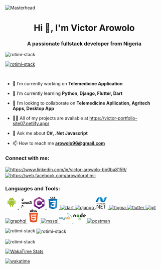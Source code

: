 ![Masterhead](https://plus.unsplash.com/premium_photo-1663100722417-6e36673fe0ed?q=80&w=2070&auto=format&fit=crop&ixlib=rb-4.0.3&ixid=M3wxMjA3fDB8MHxwaG90by1wYWdlfHx8fGVufDB8fHx8fA%3D%3D) 

<h1 align="center">Hi 👋, I'm Victor Arowolo</h1>
<h3 align="center">A passionate fullstack developer from Nigeria</h3>


<p align="left"> <img src="https://komarev.com/ghpvc/?username=rotimi-stack&label=Profile%20views&color=0e75b6&style=flat" alt="rotimi-stack" /> </p>

<p align="left"> <a href="https://github.com/ryo-ma/github-profile-trophy"><img src="https://github-profile-trophy.vercel.app/?username=rotimi-stack" alt="rotimi-stack" /></a> </p>

<p align="left"> <a href="https://twitter.com/" target="blank"><img src="https://img.shields.io/twitter/follow/?logo=twitter&style=for-the-badge" alt="" /></a> </p>

- 🔭 I’m currently working on **Telemedicine Application**

- 🌱 I’m currently learning **Python, Django, Flutter, Dart**

- 👯 I’m looking to collaborate on **Telemedicine Apllication, Agritech Apps, Desktop App**

- 👨‍💻 All of my projects are available at https://victor-portfolio-site07.netlify.app/

- 💬 Ask me about **C#, .Net Javascript**

- 📫 How to reach me **arowolo96@gmail.com**

<h3 align="left">Connect with me:</h3>
<p align="left">
<a href="https://www.linkedin.com/in/victor-arowolo-bb0ba8159/" target="blank"><img align="center" src="https://raw.githubusercontent.com/rahuldkjain/github-profile-readme-generator/master/src/images/icons/Social/linked-in-alt.svg" alt="https://www.linkedin.com/in/victor-arowolo-bb0ba8159/" height="30" width="40" /></a>
<a href="https://web.facebook.com/arowolorotimii" target="blank"><img align="center" src="https://raw.githubusercontent.com/rahuldkjain/github-profile-readme-generator/master/src/images/icons/Social/facebook.svg" alt="https://web.facebook.com/arowolorotimii" height="30" width="40" /></a>
</p>

<h3 align="left">Languages and Tools:</h3>
<p align="left"> <a href="https://developer.android.com" target="_blank" rel="noreferrer"> <img src="https://raw.githubusercontent.com/devicons/devicon/master/icons/android/android-original-wordmark.svg" alt="android" width="40" height="40"/> </a> <a href="https://canvasjs.com" target="_blank" rel="noreferrer"> <img src="https://raw.githubusercontent.com/Hardik0307/Hardik0307/master/assets/canvasjs-charts.svg" alt="canvasjs" width="40" height="40"/> </a> <a href="https://www.w3schools.com/cs/" target="_blank" rel="noreferrer"> <img src="https://raw.githubusercontent.com/devicons/devicon/master/icons/csharp/csharp-original.svg" alt="csharp" width="40" height="40"/> </a> <a href="https://www.w3schools.com/css/" target="_blank" rel="noreferrer"> <img src="https://raw.githubusercontent.com/devicons/devicon/master/icons/css3/css3-original-wordmark.svg" alt="css3" width="40" height="40"/> </a> <a href="https://dart.dev" target="_blank" rel="noreferrer"> <img src="https://www.vectorlogo.zone/logos/dartlang/dartlang-icon.svg" alt="dart" width="40" height="40"/> </a> <a href="https://www.djangoproject.com/" target="_blank" rel="noreferrer"> <img src="https://cdn.worldvectorlogo.com/logos/django.svg" alt="django" width="40" height="40"/> </a> <a href="https://dotnet.microsoft.com/" target="_blank" rel="noreferrer"> <img src="https://raw.githubusercontent.com/devicons/devicon/master/icons/dot-net/dot-net-original-wordmark.svg" alt="dotnet" width="40" height="40"/> </a> <a href="https://www.figma.com/" target="_blank" rel="noreferrer"> <img src="https://www.vectorlogo.zone/logos/figma/figma-icon.svg" alt="figma" width="40" height="40"/> </a> <a href="https://flutter.dev" target="_blank" rel="noreferrer"> <img src="https://www.vectorlogo.zone/logos/flutterio/flutterio-icon.svg" alt="flutter" width="40" height="40"/> </a> <a href="https://git-scm.com/" target="_blank" rel="noreferrer"> <img src="https://www.vectorlogo.zone/logos/git-scm/git-scm-icon.svg" alt="git" width="40" height="40"/> </a> <a href="https://graphql.org" target="_blank" rel="noreferrer"> <img src="https://www.vectorlogo.zone/logos/graphql/graphql-icon.svg" alt="graphql" width="40" height="40"/> </a> <a href="https://www.w3.org/html/" target="_blank" rel="noreferrer"> <img src="https://raw.githubusercontent.com/devicons/devicon/master/icons/html5/html5-original-wordmark.svg" alt="html5" width="40" height="40"/> </a> <a href="https://www.microsoft.com/en-us/sql-server" target="_blank" rel="noreferrer"> <img src="https://www.svgrepo.com/show/303229/microsoft-sql-server-logo.svg" alt="mssql" width="40" height="40"/> </a> <a href="https://www.mysql.com/" target="_blank" rel="noreferrer"> <img src="https://raw.githubusercontent.com/devicons/devicon/master/icons/mysql/mysql-original-wordmark.svg" alt="mysql" width="40" height="40"/> </a> <a href="https://nodejs.org" target="_blank" rel="noreferrer"> <img src="https://raw.githubusercontent.com/devicons/devicon/master/icons/nodejs/nodejs-original-wordmark.svg" alt="nodejs" width="40" height="40"/> </a> <a href="https://postman.com" target="_blank" rel="noreferrer"> <img src="https://www.vectorlogo.zone/logos/getpostman/getpostman-icon.svg" alt="postman" width="40" height="40"/> </a> </p>

<p><img align="left" src="https://github-readme-stats.vercel.app/api/top-langs?username=rotimi-stack&show_icons=true&locale=en&layout=compact" alt="rotimi-stack" /></p>

<p>&nbsp;<img align="center" src="https://github-readme-stats.vercel.app/api?username=rotimi-stack&show_icons=true&locale=en" alt="rotimi-stack" /></p>

<p><img align="center" src="https://github-readme-streak-stats.herokuapp.com/?user=rotimi-stack&theme=dark" alt="rotimi-stack" /></p>

[![WakaTime Stats](https://github-readme-stats.vercel.app/api/wakatime?username=victor_arowolo&range=last_30_days&theme=radical)](https://wakatime.com/badge/user/199a6c32-cea1-4567-ad15-8f7e1c3d552d.svg)

[![wakatime](https://wakatime.com/badge/user/199a6c32-cea1-4567-ad15-8f7e1c3d552d.svg?style=plastic)](https://wakatime.com/@199a6c32-cea1-4567-ad15-8f7e1c3d552d)

